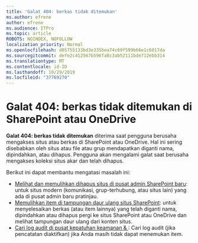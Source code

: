 ```yaml
---
title: 'Galat 404: berkas tidak ditemukan'
ms.author: efrene
author: efrene
ms.audience: ITPro
ms.topic: article
ROBOTS: NOINDEX, NOFOLLOW
localization_priority: Normal
ms.openlocfilehash: d05755133bd3e335bea74c69f599b66e1c6017da
ms.sourcegitcommit: defe2c412567b596fa8c3ab52111bde712ebb314
ms.translationtype: MT
ms.contentlocale: id-ID
ms.lasthandoff: 10/29/2019
ms.locfileid: "37769270"
---
```

# <a name="error-404-file-not-found-in-sharepoint-or-onedrive"></a>Galat 404: berkas tidak ditemukan di SharePoint atau OneDrive

**Galat 404: berkas tidak ditemukan** diterima saat pengguna berusaha mengakses situs atau berkas di SharePoint atau OneDrive. Hal ini sering disebabkan oleh situs atau file atau grup mendapatkan diganti nama, dipindahkan, atau dihapus.
Pengguna akan mengalami galat saat berusaha mengakses koleksi situs akar dan telah dihapus.

Berikut ini dapat membantu mengatasi masalah ini:
- [Melihat dan memulihkan dihapus situs di pusat admin SharePoint baru](https://docs.microsoft.com/sharepoint/view-and-restore-deleted-sites-in-new-admin-center): untuk situs modern (komunikasi, grup-terhubung, atau situs lain) yang ada di pusat admin baru pratinjau.
- [Memulihkan item di tampungan daur ulang situs SharePoint](https://support.office.com/article/Restore-items-in-the-Recycle-Bin-of-a-SharePoint-site-6df466b6-55f2-4898-8d6e-c0dff851a0be): untuk menyelesaikan berkas (atau item lainnya) yang telah diganti nama, dipindahkan atau dihapus pergi ke situs SharePoint atau OneDrive dan melihat tampungan daur ulang dari konten situs.
- [Cari log audit di pusat kepatuhan keamanan &amp; ](https://docs.microsoft.com/office365/securitycompliance/search-the-audit-log-in-security-and-compliance): Cari log audit (jika pencatatan diaktifkan) jika Anda masih tidak dapat menemukan item.